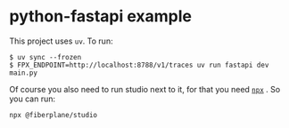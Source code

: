 # python-fastapi example

This project uses `uv`. To run:

```
$ uv sync --frozen
$ FPX_ENDPOINT=http://localhost:8788/v1/traces uv run fastapi dev main.py
```

Of course you also need to run studio next to it, for that you need [`npx`](https://docs.npmjs.com/cli/v7/commands/npx) . So you can run:

```
npx @fiberplane/studio
```
